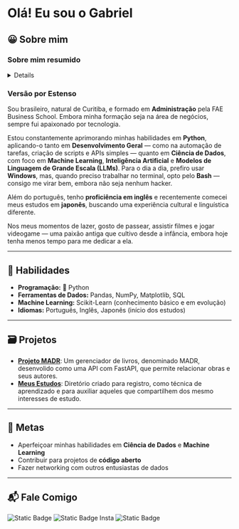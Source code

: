 # Olá! Eu sou o Gabriel

## 😀 Sobre mim

### **Sobre mim resumido**

<details>

- 🇧🇷 Brasileiro
- 🐍 Python
- 📈 Ciência de Dados
- 🤖 Machine Learning (ML, IA, LLM)
- 💻 Windows e Linux
- 🌐 Português e Inglês

</details>

### **Versão por Estenso**

Sou brasileiro, natural de Curitiba, e formado em **Administração** pela FAE Business School. Embora minha formação seja na área de negócios, sempre fui apaixonado por tecnologia.

Estou constantemente aprimorando minhas habilidades em **Python**, aplicando-o tanto em **Desenvolvimento Geral** — como na automação de tarefas, criação de scripts e APIs simples — quanto em **Ciência de Dados**, com foco em **Machine Learning**, **Inteligência Artificial** e **Modelos de Linguagem de Grande Escala (LLMs)**. Para o dia a dia, prefiro usar **Windows**, mas, quando preciso trabalhar no terminal, opto pelo **Bash** — consigo me virar bem, embora não seja nenhum hacker.

Além do português, tenho **proficiência em inglês** e recentemente comecei meus estudos em **japonês**, buscando uma experiência cultural e linguística diferente.

Nos meus momentos de lazer, gosto de passear, assistir filmes e jogar videogame — uma paixão antiga que cultivo desde a infância, embora hoje tenha menos tempo para me dedicar a ela.

---

## 📌 Habilidades
- **Programação:** 🐍 Python
- **Ferramentas de Dados:** Pandas, NumPy, Matplotlib, SQL
- **Machine Learning:** Scikit-Learn (conhecimento básico e em evolução)
- **Idiomas:** Português, Inglês, Japonês (início dos estudos)

---

## 🗃️ Projetos
- [**Projeto MADR**](https://github.com/itsGab/madr_fast): Um gerenciador de livros, denominado MADR, desenvolido como uma API com FastAPI, que permite relacionar obras e seus autores.
- [**Meus Estudos**](https://github.com/itsGab/meus-estudos): Diretório criado para registro, como técnica de aprendizado e para auxiliar aqueles que compartilhem dos mesmo interesses de estudo.

---

## 🎯 Metas
- Aperfeiçoar minhas habilidades em **Ciência de Dados** e **Machine Learning**
- Contribuir para projetos de **código aberto**
- Fazer networking com outros entusiastas de dados

---

## 📬 Fale Comigo  
![Static Badge](https://img.shields.io/badge/GITHUB-%23B0CDE4?style=for-the-badge&logo=github&logoColor=black&link=https%3A%2F%2Fgithub.com%2FitsGab) ![Static Badge Insta](https://img.shields.io/badge/INSTAGRAM-%23B0CDE4?style=for-the-badge&logo=instagram&logoColor=red&link=https%3A%2F%2Fwww.instagram.com%2Figniscreaturae%2F) ![Static Badge](https://img.shields.io/badge/LINKEDIN-%23B0CDE4?style=for-the-badge&logo=linkedin&logoColor=blue&link=https%3A%2F%2Fwww.linkedin.com%2Fin%2Fgabriel-schultz-ferreira)
